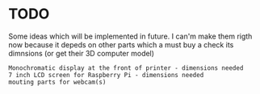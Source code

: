 # TODO

Some ideas which will be implemented in future. I can'm make them rigth now
because it depeds on other parts which a must buy a check its dimnsions (or
get their 3D computer model)

    Monochromatic display at the front of printer - dimensions needed
    7 inch LCD screen for Raspberry Pi - dimensions needed
    mouting parts for webcam(s)

